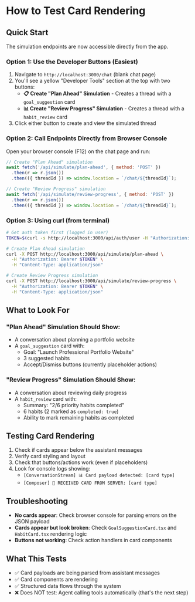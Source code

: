 # How to Test Card Rendering

## Quick Start

The simulation endpoints are now accessible directly from the app.

### Option 1: Use the Developer Buttons (Easiest)

1. Navigate to `http://localhost:3000/chat` (blank chat page)
2. You'll see a yellow "Developer Tools" section at the top with two buttons:
   - **📋 Create "Plan Ahead" Simulation** - Creates a thread with a `goal_suggestion` card
   - **📊 Create "Review Progress" Simulation** - Creates a thread with a `habit_review` card
3. Click either button to create and view the simulated thread

### Option 2: Call Endpoints Directly from Browser Console

Open your browser console (F12) on the chat page and run:

```javascript
// Create "Plan Ahead" simulation
await fetch('/api/simulate/plan-ahead', { method: 'POST' })
  .then(r => r.json())
  .then(({ threadId }) => window.location = `/chat/${threadId}`);

// Create "Review Progress" simulation
await fetch('/api/simulate/review-progress', { method: 'POST' })
  .then(r => r.json())
  .then(({ threadId }) => window.location = `/chat/${threadId}`);
```

### Option 3: Using curl (from terminal)

```bash
# Get auth token first (logged in user)
TOKEN=$(curl -s http://localhost:3000/api/auth/user -H "Authorization: Bearer test" -c /tmp/cookies -b /tmp/cookies 2>&1 | grep -o '"token":"[^"]*"' | cut -d'"' -f4)

# Create Plan Ahead simulation
curl -X POST http://localhost:3000/api/simulate/plan-ahead \
  -H "Authorization: Bearer $TOKEN" \
  -H "Content-Type: application/json"

# Create Review Progress simulation
curl -X POST http://localhost:3000/api/simulate/review-progress \
  -H "Authorization: Bearer $TOKEN" \
  -H "Content-Type: application/json"
```

## What to Look For

### "Plan Ahead" Simulation Should Show:

- A conversation about planning a portfolio website
- A `goal_suggestion` card with:
  - Goal: "Launch Professional Portfolio Website"
  - 3 suggested habits
  - Accept/Dismiss buttons (currently placeholder actions)

### "Review Progress" Simulation Should Show:

- A conversation about reviewing daily progress
- A `habit_review` card with:
  - Summary: "2/6 priority habits completed"
  - 6 habits (2 marked as `completed: true`)
  - Ability to mark remaining habits as completed

## Testing Card Rendering

1. Check if cards appear below the assistant messages
2. Verify card styling and layout
3. Check that buttons/actions work (even if placeholders)
4. Look for console logs showing:
   - `[ConversationStream] 📊 Card payload detected: [card type]`
   - `[Composer] 🎴 RECEIVED CARD FROM SERVER: [card type]`

## Troubleshooting

- **No cards appear**: Check browser console for parsing errors on the JSON payload
- **Cards appear but look broken**: Check `GoalSuggestionCard.tsx` and `HabitCard.tsx` rendering logic
- **Buttons not working**: Check action handlers in card components

## What This Tests

- ✅ Card payloads are being parsed from assistant messages
- ✅ Card components are rendering
- ✅ Structured data flows through the system
- ❌ Does NOT test: Agent calling tools automatically (that's the next step)